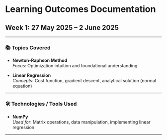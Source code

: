# Learning Outcomes Documentation

## Week 1: 27 May 2025 – 2 June 2025

---

### 📚 Topics Covered

- **Newton-Raphson Method**  
  _Focus_: Optimization intuition and foundational understanding

- **Linear Regression**  
  _Concepts_: Cost function, gradient descent, analytical solution (normal equation)

---

### 🛠️ Technologies / Tools Used

- **NumPy**  
  _Used for_: Matrix operations, data manipulation, implementing linear regression

---

